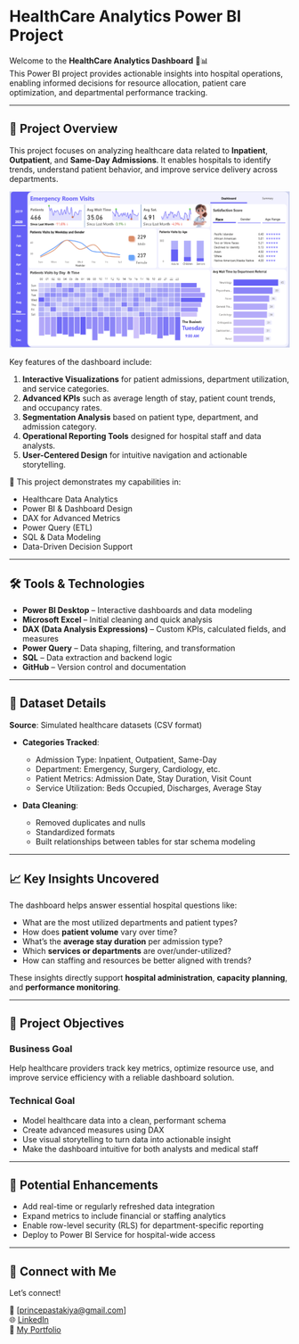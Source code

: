 # HealthCare Analytics Power BI Project

Welcome to the **HealthCare Analytics Dashboard** 🏥📊  
This Power BI project provides actionable insights into hospital operations, enabling informed decisions for resource allocation, patient care optimization, and departmental performance tracking.

---

## 📖 Project Overview

This project focuses on analyzing healthcare data related to **Inpatient**, **Outpatient**, and **Same-Day Admissions**. It enables hospitals to identify trends, understand patient behavior, and improve service delivery across departments.

![Power BI Dashboard](assets/images/healthcare-data-analysis.png)

Key features of the dashboard include:

1. **Interactive Visualizations** for patient admissions, department utilization, and service categories.
2. **Advanced KPIs** such as average length of stay, patient count trends, and occupancy rates.
3. **Segmentation Analysis** based on patient type, department, and admission category.
4. **Operational Reporting Tools** designed for hospital staff and data analysts.
5. **User-Centered Design** for intuitive navigation and actionable storytelling.

🎯 This project demonstrates my capabilities in:
- Healthcare Data Analytics  
- Power BI & Dashboard Design  
- DAX for Advanced Metrics  
- Power Query (ETL)  
- SQL & Data Modeling  
- Data-Driven Decision Support  

---

## 🛠️ Tools & Technologies

- **Power BI Desktop** – Interactive dashboards and data modeling  
- **Microsoft Excel** – Initial cleaning and quick analysis  
- **DAX (Data Analysis Expressions)** – Custom KPIs, calculated fields, and measures  
- **Power Query** – Data shaping, filtering, and transformation  
- **SQL** – Data extraction and backend logic  
- **GitHub** – Version control and documentation

---

## 🧬 Dataset Details

**Source**: Simulated healthcare datasets (CSV format)

- **Categories Tracked**:
  - Admission Type: Inpatient, Outpatient, Same-Day
  - Department: Emergency, Surgery, Cardiology, etc.
  - Patient Metrics: Admission Date, Stay Duration, Visit Count
  - Service Utilization: Beds Occupied, Discharges, Average Stay

- **Data Cleaning**:
  - Removed duplicates and nulls  
  - Standardized formats  
  - Built relationships between tables for star schema modeling

---

## 📈 Key Insights Uncovered

The dashboard helps answer essential hospital questions like:

- What are the most utilized departments and patient types?
- How does **patient volume** vary over time?
- What’s the **average stay duration** per admission type?
- Which **services or departments** are over/under-utilized?
- How can staffing and resources be better aligned with trends?

These insights directly support **hospital administration**, **capacity planning**, and **performance monitoring**.

---

## 📌 Project Objectives

### Business Goal  
Help healthcare providers track key metrics, optimize resource use, and improve service efficiency with a reliable dashboard solution.

### Technical Goal
- Model healthcare data into a clean, performant schema  
- Create advanced measures using DAX  
- Use visual storytelling to turn data into actionable insight  
- Make the dashboard intuitive for both analysts and medical staff

---

## 🔄 Potential Enhancements

- Add real-time or regularly refreshed data integration  
- Expand metrics to include financial or staffing analytics  
- Enable row-level security (RLS) for department-specific reporting  
- Deploy to Power BI Service for hospital-wide access

---

## 🙌 Connect with Me

 Let’s connect!

📧 [princepastakiya@gmail.com]  
🌐 [LinkedIn](https://www.linkedin.com/in/prince-pastakiya/)  
📁 [My Portfolio](https://prince-pastakiya-portfolio.vercel.app/)
